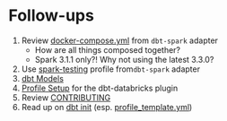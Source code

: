 # Follow-ups

1. Review [docker-compose.yml](https://github.com/dbt-labs/dbt-spark/blob/main/docker-compose.yml) from `dbt-spark` adapter
    * How are all things composed together?
    * Spark 3.1.1 only?! Why not using the latest 3.3.0?
1. Use [spark-testing](https://github.com/dbt-labs/dbt-spark#running-locally) profile from`dbt-spark` adapter
1. [dbt Models](https://docs.getdbt.com/docs/building-a-dbt-project/building-models)
1. [Profile Setup](https://github.com/databricks/dbt-databricks) for the dbt-databricks plugin
1. Review [CONTRIBUTING](https://github.com/dbt-labs/dbt-core/blob/HEAD/CONTRIBUTING.md)
1. Read up on [dbt init](https://docs.getdbt.com/reference/commands/init) (esp. [profile_template.yml](https://docs.getdbt.com/reference/commands/init#profile_templateyml))
